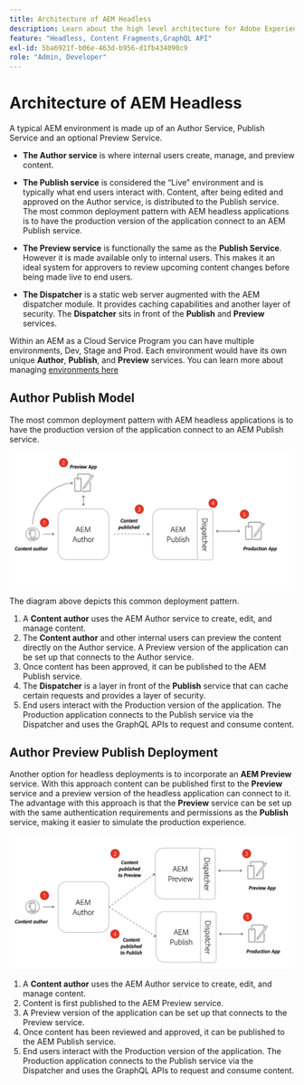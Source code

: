 ```yaml
---
title: Architecture of AEM Headless
description: Learn about the high level architecture for Adobe Experience Manager as it relates to a headless deployment. Understand the role of AEM Author, Preview, and Publish services and the recommended deployment pattern for headless applications.
feature: "Headless, Content Fragments,GraphQL API"
exl-id: 5ba6921f-b06e-463d-b956-d1fb434090c9
role: "Admin, Developer"
---
```

# Architecture of AEM Headless

A typical AEM environment is made up of an Author Service, Publish Service and an optional Preview Service.

* **The Author service** is where internal users create, manage, and preview content.

* **The Publish service** is considered the “Live” environment and is typically what end users interact with. Content, after being edited and approved on the Author service, is distributed to the Publish service. The most common deployment pattern with AEM headless applications is to have the production version of the application connect to an AEM Publish service.

* **The Preview service** is functionally the same as the **Publish Service**. However it is made available only to internal users. This makes it an ideal system for approvers to review upcoming content changes before being made live to end users.

* **The Dispatcher** is a static web server augmented with the AEM dispatcher module. It provides caching capabilities and another layer of security. The **Dispatcher** sits in front of the **Publish** and **Preview** services.

Within an AEM as a Cloud Service Program you can have multiple environments, Dev, Stage and Prod. Each environment would have its own unique **Author**, **Publish**, and **Preview** services. You can learn more about managing [environments here](/help/implementing/cloud-manager/manage-environments.md)

## Author Publish Model

The most common deployment pattern with AEM headless applications is to have the production version of the application connect to an AEM Publish service.

![Author Publish Architecture](assets/autho-publish-architecture-diagram.png)

The diagram above depicts this common deployment pattern.

1. A **Content author** uses the AEM Author service to create, edit, and manage content.
1. The **Content author** and other internal users can preview the content directly on the Author service. A Preview version of the application can be set up that connects to the Author service.
1. Once content has been approved, it can be published to the AEM Publish service.
1. The **Dispatcher** is a layer in front of the **Publish** service that can cache certain requests and provides a layer of security.
1. End users interact with the Production version of the application. The Production application connects to the Publish service via the Dispatcher and uses the GraphQL APIs to request and consume content.

## Author Preview Publish Deployment

Another option for headless deployments is to incorporate an **AEM Preview** service. With this approach content can be published first to the **Preview** service and a preview version of the headless application can connect to it. The advantage with this approach is that the **Preview** service can be set up with the same authentication requirements and permissions as the **Publish** service, making it easier to simulate the production experience.

![Author Preview and Publish architecture](assets/author-preview-publish-architecture-diagram.png)

1. A **Content author** uses the AEM Author service to create, edit, and manage content.
1. Content is first published to the AEM Preview service. 
1. A Preview version of the application can be set up that connects to the Preview service.
1. Once content has been reviewed and approved, it can be published to the AEM Publish service.
1. End users interact with the Production version of the application. The Production application connects to the Publish service via the Dispatcher and uses the GraphQL APIs to request and consume content.
